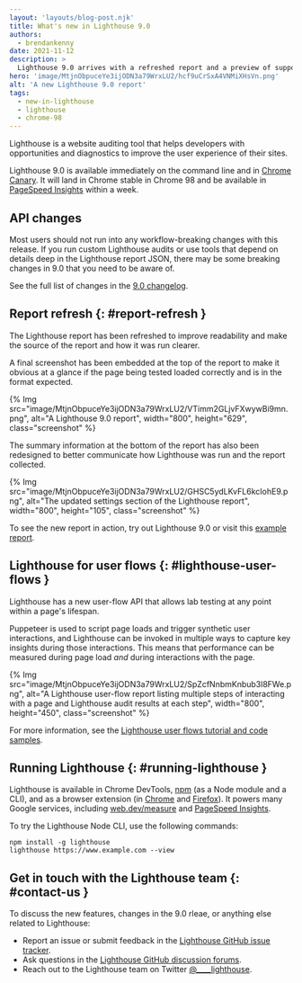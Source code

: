 ```yaml
---
layout: 'layouts/blog-post.njk'
title: What's new in Lighthouse 9.0
authors:
  - brendankenny
date: 2021-11-12
description: >
  Lighthouse 9.0 arrives with a refreshed report and a preview of support for user flows.
hero: 'image/MtjnObpuceYe3ijODN3a79WrxLU2/hcf9uCrSxA4VNMiXHsVn.png'
alt: 'A new Lighthouse 9.0 report'
tags:
  - new-in-lighthouse
  - lighthouse
  - chrome-98
---
```


Lighthouse is a website auditing tool that helps developers with opportunities and diagnostics to improve the user experience of their sites.

Lighthouse 9.0 is available immediately on the command line and in [Chrome Canary](https://www.google.com/chrome/canary/).
It will land in Chrome stable in Chrome 98 and be available in [PageSpeed Insights](https://developers.google.com/speed/pagespeed/insights/) within a week.

## API changes

Most users should not run into any workflow-breaking changes with this release. If you run custom Lighthouse audits or use tools that depend on details deep in the Lighthouse report JSON, there may be some breaking changes in 9.0 that you need to be aware of.

See the full list of changes in the [9.0 changelog](https://github.com/GoogleChrome/lighthouse/releases/tag/v9.0.0).

## Report refresh {: #report-refresh }

The Lighthouse report has been refreshed to improve readability and make the source of the report and how it was run clearer.

A final screenshot has been embedded at the top of the report to make it obvious at a glance if the page being tested loaded correctly and is in the format expected.

{% Img src="image/MtjnObpuceYe3ijODN3a79WrxLU2/VTimm2GLjvFXwywBi9mn.png", alt="A Lighthouse 9.0 report", width="800", height="629", class="screenshot" %}

The summary information at the bottom of the report has also been redesigned to better communicate how Lighthouse was run and the report collected.

{% Img src="image/MtjnObpuceYe3ijODN3a79WrxLU2/GHSC5ydLKvFL6kcIohE9.png", alt="The updated settings section of the Lighthouse report", width="800", height="105", class="screenshot" %}

To see the new report in action, try out Lighthouse 9.0 or visit this [example report](https://googlechrome.github.io/lighthouse/viewer/?gist=85f3348c82047ab92fe9ea7929af7ffc).

## Lighthouse for user flows {: #lighthouse-user-flows }

Lighthouse has a new user-flow API that allows lab testing at any point within a page's lifespan.

Puppeteer is used to script page loads and trigger synthetic user interactions, and Lighthouse can be invoked in multiple ways to capture key insights during those interactions. This means that performance can be measured during page load _and_ during interactions with the page.

{% Img src="image/MtjnObpuceYe3ijODN3a79WrxLU2/SpZcfNnbmKnbub3l8FWe.png", alt="A Lighthouse user-flow report listing multiple steps of interacting with a page and Lighthouse audit results at each step", width="800", height="450", class="screenshot" %}

For more information, see the [Lighthouse user flows tutorial and code samples](https://web.dev/lighthouse-user-flows/).

## Running Lighthouse {: #running-lighthouse }

Lighthouse is available in Chrome DevTools, [npm](https://www.npmjs.com/package/lighthouse) (as a Node module and a CLI), and as a browser extension (in [Chrome](https://chrome.google.com/webstore/detail/lighthouse/blipmdconlkpinefehnmjammfjpmpbjk) and [Firefox](https://addons.mozilla.org/en-US/firefox/addon/google-lighthouse/)). It powers many Google services, including [web.dev/measure](https://web.dev/measure/) and [PageSpeed Insights](https://developers.google.com/speed/pagespeed/insights).

To try the Lighthouse Node CLI, use the following commands:

```text
npm install -g lighthouse
lighthouse https://www.example.com --view
```

## Get in touch with the Lighthouse team {: #contact-us }

To discuss the new features, changes in the 9.0 rleae, or anything else related to Lighthouse:

- Report an issue or submit feedback in the [Lighthouse GitHub issue tracker](https://github.com/GoogleChrome/lighthouse/issues).
- Ask questions in the [Lighthouse GitHub discussion forums](https://github.com/GoogleChrome/lighthouse/discussions).
- Reach out to the Lighthouse team on Twitter <a href="https://twitter.com/intent/tweet?text=@____lighthouse" target="_blank">@____lighthouse</a>.
